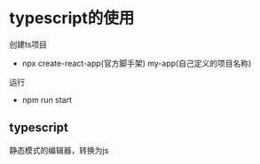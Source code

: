 # typescript的使用

创建ts项目

- npx create-react-app(官方脚手架) my-app(自己定义的项目名称)

运行

- npm run start

## typescript

静态模式的编辑器，转换为js
